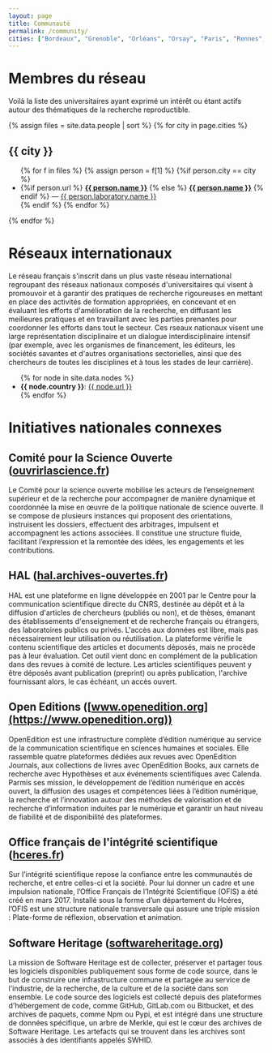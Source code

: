 ```yaml
---
layout: page
title: Communauté
permalink: /community/
cities: ["Bordeaux", "Grenoble", "Orléans", "Orsay", "Paris", "Rennes", "Strasbourg", "Tarbes", "Toulouse"]
---
```


# Membres du réseau

Voilà la liste des universitaires ayant exprimé un intérêt ou étant actifs autour des thématiques de la recherche reproductible.

{% assign files = site.data.people | sort %}
{% for city in page.cities %}
## {{ city }}
  <ul>
  {% for f in files %}
    {% assign person = f[1] %}
    {%if person.city == city %}
      <li>
        {%if person.url %}
          <b><a href="{{ person.url }}"> {{ person.name }}</a></b>
        {% else %}
          <b><a href="{{ person.laboratory.url }}"> {{ person.name }}</a></b>
        {% endif %}  
        — <a href="{{ person.laboratory.url }}"> {{ person.laboratory.name }}</a> 
      </li>
    {% endif %}  
  {% endfor %}
  </ul>
{% endfor %}


# Réseaux internationaux

Le réseau français s'inscrit dans un plus vaste réseau international
regroupant des réseaux nationaux composés d'universitaires qui visent
à promouvoir et à garantir des pratiques de recherche rigoureuses en
mettant en place des activités de formation appropriées, en concevant
et en évaluant les efforts d'amélioration de la recherche, en
diffusant les meilleures pratiques et en travaillant avec les parties
prenantes pour coordonner les efforts dans tout le secteur. Ces rseaux
nationaux visent une large représentation disciplinaire et un dialogue
interdisciplinaire intensif (par exemple, avec les organismes de
financement, les éditeurs, les sociétés savantes et d'autres
organisations sectorielles, ainsi que des chercheurs de toutes les
disciplines et à tous les stades de leur carrière).

<ul>
{% for node in site.data.nodes %}
  <li>
    <b>{{ node.country }}</b>: 
    <a href="{{ node.url }}">{{ node.url }}</a>
  </li>
{% endfor %}
</ul>

# Initiatives nationales connexes

## Comité pour la Science Ouverte ([ouvrirlascience.fr](https://www.ouvrirlascience.fr/))

Le Comité pour la science ouverte mobilise les acteurs de l’enseignement supérieur et de la recherche pour accompagner de manière dynamique et coordonnée la mise en œuvre de la politique nationale de science ouverte. Il se compose de plusieurs instances qui proposent des orientations, instruisent les dossiers, effectuent des arbitrages, impulsent et accompagnent les actions associées. Il constitue une structure fluide, facilitant l’expression et la remontée des idées, les engagements et les contributions.

## HAL ([hal.archives-ouvertes.fr](https://hal.archives-ouvertes.fr/))

HAL est une plateforme en ligne développée en 2001 par le Centre pour la communication scientifique directe du CNRS, destinée au dépôt et à la diffusion d'articles de chercheurs (publiés ou non), et de thèses, émanant des établissements d'enseignement et de recherche français ou étrangers, des laboratoires publics ou privés. L'accès aux données est libre, mais pas nécessairement leur utilisation ou réutilisation. La plateforme vérifie le contenu scientifique des articles et documents déposés, mais ne procède pas à leur évaluation. Cet outil vient donc en complément de la publication dans des revues à comité de lecture. Les articles scientifiques peuvent y être déposés avant publication (preprint) ou après publication, l'archive fournissant alors, le cas échéant, un accès ouvert.

## Open Editions ([www.openedition.org](https://www.openedition.org))

OpenEdition est une infrastructure complète d’édition numérique au
service de la communication scientifique en sciences humaines et
sociales. Elle rassemble quatre plateformes dédiées aux revues avec
OpenEdition Journals, aux collections de livres avec OpenEdition
Books, aux carnets de recherche avec Hypothèses et aux événements
scientifiques avec Calenda. Parmis ses mission, le développement de
l’édition numérique en accès ouvert, la diffusion des usages et
compétences liées à l’édition numérique, la recherche et l’innovation
autour des méthodes de valorisation et de recherche d’information
induites par le numérique et garantir un haut niveau de fiabilité et
de disponibilité des plateformes.


## Office français de l'intégrité scientifique ([hceres.fr](https://www.hceres.fr/fr/office-francais-de-lintegrite-scientifique-ofis))

Sur l’intégrité scientifique repose la confiance entre les communautés de recherche, et entre celles-ci et la société. Pour lui donner un cadre et une impulsion nationale, l’Office Français de l’Intégrité Scientifique (OFIS) a été créé en mars 2017. Installé sous la forme d’un département du Hcéres, l’OFIS est une structure nationale transversale qui assure une triple mission : Plate-forme de réflexion, observation et animation.

## Software Heritage ([softwareheritage.org](https://www.softwareheritage.org))

La mission de Software Heritage est de collecter, préserver et partager tous les logiciels disponibles publiquement sous forme de code source, dans le but de construire une infrastructure commune et partagée au service de l'industrie, de la recherche, de la culture et de la société dans son ensemble. Le code source des logiciels est collecté depuis des plateformes d'hébergement de code, comme GitHub, GitLab.com ou Bitbucket, et des archives de paquets, comme Npm ou Pypi, et est intégré dans une structure de données spécifique, un arbre de Merkle, qui est le cœur des archives de Software Heritage. Les artefacts qui se trouvent dans les archives sont associés à des identifiants appelés SWHID.

